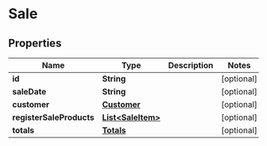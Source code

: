 # Sale

## Properties
Name | Type | Description | Notes
------------ | ------------- | ------------- | -------------
**id** | **String** |  |  [optional]
**saleDate** | **String** |  |  [optional]
**customer** | [**Customer**](Customer.md) |  |  [optional]
**registerSaleProducts** | [**List&lt;SaleItem&gt;**](SaleItem.md) |  |  [optional]
**totals** | [**Totals**](Totals.md) |  |  [optional]
